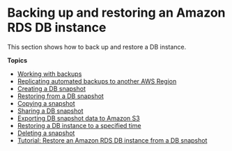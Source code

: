 # Backing up and restoring an Amazon RDS DB instance<a name="CHAP_CommonTasks.BackupRestore"></a>

This section shows how to back up and restore a DB instance\.

**Topics**
+ [Working with backups](USER_WorkingWithAutomatedBackups.md)
+ [Replicating automated backups to another AWS Region](USER_ReplicateBackups.md)
+ [Creating a DB snapshot](USER_CreateSnapshot.md)
+ [Restoring from a DB snapshot](USER_RestoreFromSnapshot.md)
+ [Copying a snapshot](USER_CopySnapshot.md)
+ [Sharing a DB snapshot](USER_ShareSnapshot.md)
+ [Exporting DB snapshot data to Amazon S3](USER_ExportSnapshot.md)
+ [Restoring a DB instance to a specified time](USER_PIT.md)
+ [Deleting a snapshot](USER_DeleteSnapshot.md)
+ [Tutorial: Restore an Amazon RDS DB instance from a DB snapshot](CHAP_Tutorials.RestoringFromSnapshot.md)